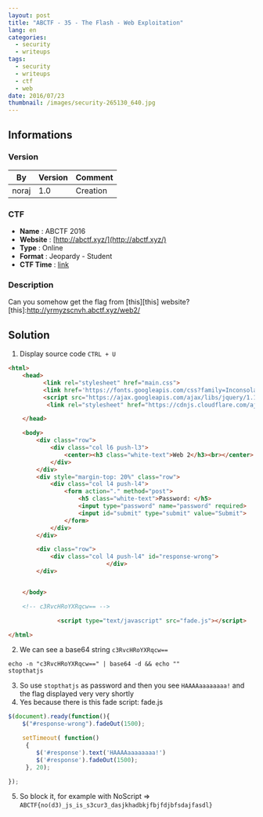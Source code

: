 ```yaml
---
layout: post
title: "ABCTF - 35 - The Flash - Web Exploitation"
lang: en
categories:
  - security
  - writeups
tags:
  - security
  - writeups
  - ctf
  - web
date: 2016/07/23
thumbnail: /images/security-265130_640.jpg
---
```

## Informations

### Version

| By    | Version | Comment
| ---   | ---     | ---
| noraj | 1.0     | Creation

### CTF

- **Name** : ABCTF 2016
- **Website** : [http://abctf.xyz/](http://abctf.xyz/)
- **Type** : Online
- **Format** : Jeopardy - Student
- **CTF Time** : [link](https://ctftime.org/event/333)

### Description

Can you somehow get the flag from [this][this] website?
[this]:http://yrmyzscnvh.abctf.xyz/web2/

## Solution

1. Display source code `CTRL + U`
```html
<html>
	<head>
		  <link rel="stylesheet" href="main.css">
		  <link href='https://fonts.googleapis.com/css?family=Inconsolata' rel='stylesheet' type='text/css'>
		  <script src="https://ajax.googleapis.com/ajax/libs/jquery/1.12.2/jquery.min.js"></script>
		   <link rel="stylesheet" href="https://cdnjs.cloudflare.com/ajax/libs/materialize/0.97.6/css/materialize.min.css">

	</head>

	<body>
		<div class="row">
			<div class="col l6 push-l3">
				<center><h3 class="white-text">Web 2</h3><br></center>
			</div>
		</div>
		<div style="margin-top: 20%" class="row">
			<div class="col l4 push-l4">
				<form action="." method="post">
		  			<h5 class="white-text">Password: </h5>
		  			<input type="password" name="password" required>
		  			<input id="submit" type="submit" value="Submit">
				</form>
			</div>
		</div>

		<div class="row">
			<div class="col l4 push-l4" id="response-wrong">
				 			</div>
		</div>


	</body>

	<!-- c3RvcHRoYXRqcw== -->

			  <script type="text/javascript" src="fade.js"></script>

</html>
```
2. We can see a base64 string `c3RvcHRoYXRqcw==`
```
echo -n "c3RvcHRoYXRqcw==" | base64 -d && echo ""
stopthatjs
```
3. So use `stopthatjs` as password and then you see `HAAAAaaaaaaaa!` and the flag displayed very very shortly
4. Yes because there is this fade script:
fade.js
```javascript
$(document).ready(function(){
	$("#response-wrong").fadeOut(1500);

	setTimeout( function()
 	 {
  		$('#response').text('HAAAAaaaaaaaa!')
  		$('#response').fadeOut(1500);
	 }, 20);

});
```
5. So block it, for example with NoScript => `ABCTF{no(d3)_js_is_s3cur3_dasjkhadbkjfbjfdjbfsdajfasdl}`
